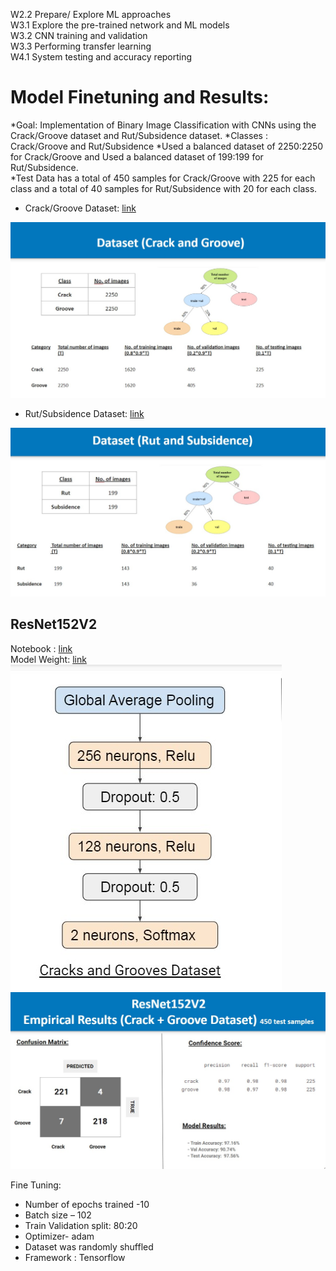 W2.2 Prepare/ Explore ML approaches  
W3.1 Explore the pre-trained network and ML models  
W3.2 CNN training and validation  
W3.3 Performing transfer learning  
W4.1 System testing and accuracy reporting  


# Model Finetuning and Results:

*Goal:  Implementation of Binary Image Classification with CNNs using the Crack/Groove dataset and Rut/Subsidence dataset. 
*Classes :  Crack/Groove and Rut/Subsidence 
*Used a balanced dataset of 2250:2250 for Crack/Groove and Used a balanced dataset of 199:199 for Rut/Subsidence.  
*Test Data has a total of 450 samples for Crack/Groove with 225 for each class and a total of 40 samples for Rut/Subsidence with 20 for each class.

* Crack/Groove Dataset: [link](https://drive.google.com/drive/folders/1pY0Yaevl3AL0s_g8QVT5Vj7DFo6Fl4qq)
<img src = https://github.com/OmdenaAI/uae-chapter-road-inspection/blob/main/src/tasks/task-2-ml-modeling/Assets/Dataset(Cracks%20%2BGroove).jpg>

* Rut/Subsidence Dataset: [link](https://drive.google.com/drive/folders/1NYd1OtEC2FSRMoY6QbrVQ7bP6JaQmBcf)
<img src = https://github.com/OmdenaAI/uae-chapter-road-inspection/blob/main/src/tasks/task-2-ml-modeling/Assets/Dataset(Rut%2BSubsidence).jpg>

## ResNet152V2
Notebook : [link](https://github.com/OmdenaAI/uae-chapter-road-inspection/blob/main/src/tasks/task-2-ml-modeling/crack_groove.ipynb)  
Model Weight: [link](https://https://drive.google.com/drive/folders/136XhbrlrGz42r7j_AX_7kGoTJl4j6kvj)
<img src = https://github.com/OmdenaAI/uae-chapter-road-inspection/blob/main/src/tasks/task-2-ml-modeling/Assets/ResNet152V2(Crack%2BGroove%20Dataset)-Architecture.jpg>
<img src = https://github.com/OmdenaAI/uae-chapter-road-inspection/blob/main/src/tasks/task-2-ml-modeling/Assets/ResNet152V2(Crack%2BGroove%20Dataset).jpg>

Fine Tuning:   
   * Number of epochs trained -10 
   * Batch size – 102  
   * Train Validation split: 80:20  
   * Optimizer- adam
   * Dataset was randomly shuffled  
   * Framework : Tensorflow


